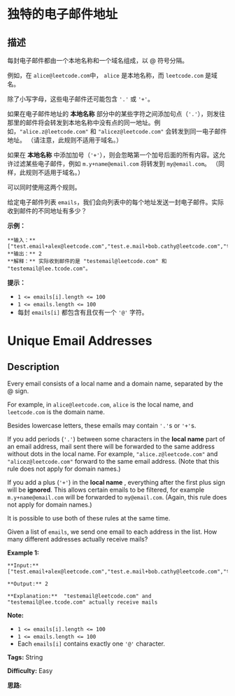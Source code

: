 # 独特的电子邮件地址

## 描述

每封电子邮件都由一个本地名称和一个域名组成，以 @ 符号分隔。

例如，在 `alice@leetcode.com`中， `alice` 是本地名称，而 `leetcode.com` 是域名。

除了小写字母，这些电子邮件还可能包含 `'.'` 或 `'+'`。

如果在电子邮件地址的 **本地名称** 部分中的某些字符之间添加句点（`'.'`），则发往那里的邮件将会转发到本地名称中没有点的同一地址。例如，`"alice.z@leetcode.com"` 和 `"alicez@leetcode.com"` 会转发到同一电子邮件地址。 （请注意，此规则不适用于域名。）

如果在 **本地名称** 中添加加号（`'+'`），则会忽略第一个加号后面的所有内容。这允许过滤某些电子邮件，例如 `m.y+name@email.com` 将转发到 `my@email.com`。 （同样，此规则不适用于域名。）

可以同时使用这两个规则。

给定电子邮件列表 `emails`，我们会向列表中的每个地址发送一封电子邮件。实际收到邮件的不同地址有多少？



**示例：**

    
    
    **输入：** ["test.email+alex@leetcode.com","test.e.mail+bob.cathy@leetcode.com","testemail+david@lee.tcode.com"]
    **输出：** 2
    **解释：** 实际收到邮件的是 "testemail@leetcode.com" 和 "testemail@lee.tcode.com"。
    



**提示：**

  * `1 <= emails[i].length <= 100`
  * `1 <= emails.length <= 100`
  * 每封 `emails[i]` 都包含有且仅有一个 `'@'` 字符。



# Unique Email Addresses

## Description



Every email consists of a local name and a domain name, separated by the @ sign.

For example, in `alice@leetcode.com`, `alice` is the local name, and `leetcode.com` is the domain name.

Besides lowercase letters, these emails may contain `'.'`s or `'+'`s.

If you add periods (`'.'`) between some characters in the **local name** part of an email address, mail sent there will be forwarded to the same address without dots in the local name.  For example, `"alice.z@leetcode.com"` and `"alicez@leetcode.com"` forward to the same email address.  (Note that this rule does not apply for domain names.)

If you add a plus (`'+'`) in the **local name** , everything after the first plus sign will be  **ignored**. This allows certain emails to be filtered, for example `m.y+name@email.com` will be forwarded to `my@email.com`.  (Again, this rule does not apply for domain names.)

It is possible to use both of these rules at the same time.

Given a list of `emails`, we send one email to each address in the list.  How many different addresses actually receive mails?



**Example 1:**

    
    
    **Input:** ["test.email+alex@leetcode.com","test.e.mail+bob.cathy@leetcode.com","testemail+david@lee.tcode.com"]
    **Output:** 2
    **Explanation:**  "testemail@leetcode.com" and "testemail@lee.tcode.com" actually receive mails
    



**Note:**

  * `1 <= emails[i].length <= 100`
  * `1 <= emails.length <= 100`
  * Each `emails[i]` contains exactly one `'@'` character.


**Tags:** String

**Difficulty:** Easy

**思路:**
